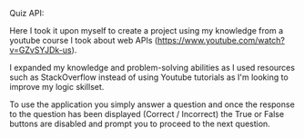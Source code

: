 Quiz API:

Here I took it upon myself to create a project using my knowledge from a youtube course I took about web APIs (https://www.youtube.com/watch?v=GZvSYJDk-us).

I expanded my knowledge and problem-solving abilities as I used resources such as StackOverflow instead of using Youtube tutorials as I'm looking to improve my logic skillset.

To use the application you simply answer a question and once the response to the question has been displayed (Correct / Incorrect) the True or False buttons are disabled and prompt you to proceed to the next question.
